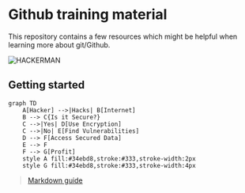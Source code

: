 # Github training material

This repository contains a few resources which might be helpful when learning more about git/Github.

![HACKERMAN](https://i.ytimg.com/vi/KEkrWRHCDQU/maxresdefault.jpg)

## Getting started

```mermaid
graph TD
    A[Hacker] -->|Hacks| B[Internet]
    B --> C{Is it Secure?}
    C -->|Yes| D[Use Encryption]
    C -->|No| E[Find Vulnerabilities]
    D --> F[Access Secured Data]
    E --> F
    F --> G[Profit]
    style A fill:#34ebd8,stroke:#333,stroke-width:2px
    style G fill:#34ebd8,stroke:#333,stroke-width:4px
```

> [Markdown guide](https://www.markdownguide.org/)
